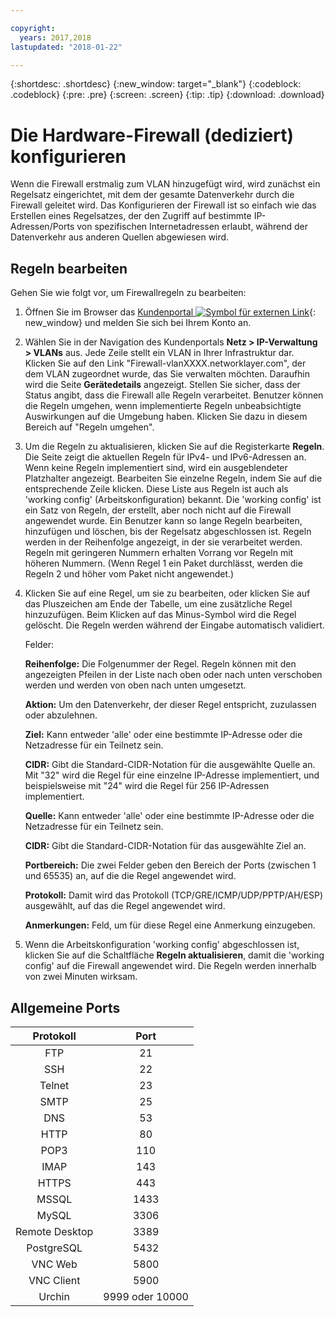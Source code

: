```yaml
---

copyright:
  years: 2017,2018
lastupdated: "2018-01-22"

---
```


{:shortdesc: .shortdesc}
{:new_window: target="_blank"}
{:codeblock: .codeblock}
{:pre: .pre}
{:screen: .screen}
{:tip: .tip}
{:download: .download}

# Die Hardware-Firewall (dediziert) konfigurieren

Wenn die Firewall erstmalig zum VLAN hinzugefügt wird, wird zunächst ein Regelsatz eingerichtet, mit dem der gesamte Datenverkehr durch die Firewall geleitet wird. Das Konfigurieren der Firewall ist so einfach wie das Erstellen eines Regelsatzes, der den Zugriff auf bestimmte IP-Adressen/Ports von spezifischen Internetadressen erlaubt, während der Datenverkehr aus anderen Quellen abgewiesen wird.

## Regeln bearbeiten

Gehen Sie wie folgt vor, um Firewallregeln zu bearbeiten:

1. Öffnen Sie im Browser das [Kundenportal ![Symbol für externen Link](../../icons/launch-glyph.svg "Symbol für externen Link")](https://control.softlayer.com/){: new_window} und melden Sie sich bei Ihrem Konto an.
2. Wählen Sie in der Navigation des Kundenportals **Netz > IP-Verwaltung > VLANs** aus. Jede Zeile stellt ein VLAN in Ihrer Infrastruktur dar.  Klicken Sie auf den Link "Firewall-vlanXXXX.networklayer.com", der dem VLAN zugeordnet wurde, das Sie verwalten möchten. Daraufhin wird die Seite **Gerätedetails** angezeigt. Stellen Sie sicher, dass der Status angibt, dass die Firewall alle Regeln verarbeitet.  Benutzer können die Regeln umgehen, wenn implementierte Regeln unbeabsichtigte Auswirkungen auf die Umgebung haben. Klicken Sie dazu in diesem Bereich auf "Regeln umgehen".
3. Um die Regeln zu aktualisieren, klicken Sie auf die Registerkarte **Regeln**. Die Seite zeigt die aktuellen Regeln für IPv4- und IPv6-Adressen an.  Wenn keine Regeln implementiert sind, wird ein ausgeblendeter Platzhalter angezeigt.  Bearbeiten Sie einzelne Regeln, indem Sie auf die entsprechende Zeile klicken.  Diese Liste aus Regeln ist auch als 'working config' (Arbeitskonfiguration) bekannt. Die 'working config' ist ein Satz von Regeln, der erstellt, aber noch nicht auf die Firewall angewendet wurde. Ein Benutzer kann so lange Regeln bearbeiten, hinzufügen und löschen, bis der Regelsatz abgeschlossen ist.  Regeln werden in der Reihenfolge angezeigt, in der sie verarbeitet werden. Regeln mit geringeren Nummern erhalten Vorrang vor Regeln mit höheren Nummern. (Wenn Regel 1 ein Paket durchlässt, werden die Regeln 2 und höher vom Paket nicht angewendet.)
4. Klicken Sie auf eine Regel, um sie zu bearbeiten, oder klicken Sie auf das Pluszeichen am Ende der Tabelle, um eine zusätzliche Regel hinzuzufügen. Beim Klicken auf das Minus-Symbol wird die Regel gelöscht. Die Regeln werden während der Eingabe automatisch validiert.

    Felder:

    **Reihenfolge:** Die Folgenummer der Regel. Regeln können mit den angezeigten Pfeilen in der Liste nach oben oder nach unten verschoben werden und werden von oben nach unten umgesetzt.

    **Aktion:** Um den Datenverkehr, der dieser Regel entspricht, zuzulassen oder abzulehnen.

    **Ziel:** Kann entweder 'alle' oder eine bestimmte IP-Adresse oder die Netzadresse für ein Teilnetz sein.

    **CIDR:** Gibt die Standard-CIDR-Notation für die ausgewählte Quelle an.  Mit "32" wird die Regel für eine einzelne IP-Adresse implementiert, und beispielsweise mit "24" wird die Regel für 256 IP-Adressen implementiert.

    **Quelle:** Kann entweder 'alle' oder eine bestimmte IP-Adresse oder die Netzadresse für ein Teilnetz sein.

    **CIDR:** Gibt die Standard-CIDR-Notation für das ausgewählte Ziel an.

    **Portbereich:** Die zwei Felder geben den Bereich der Ports (zwischen 1 und 65535) an, auf die die Regel angewendet wird.

    **Protokoll:** Damit wird das Protokoll (TCP/GRE/ICMP/UDP/PPTP/AH/ESP) ausgewählt, auf das die Regel angewendet wird.

    **Anmerkungen:** Feld, um für diese Regel eine Anmerkung einzugeben.
    
5. Wenn die Arbeitskonfiguration 'working config' abgeschlossen ist, klicken Sie auf die Schaltfläche **Regeln aktualisieren**, damit die 'working config' auf die Firewall angewendet wird. Die Regeln werden innerhalb von zwei Minuten wirksam.

## Allgemeine Ports

| Protokoll | Port |
| :-----: | :-----: |
| FTP | 21 |
| SSH | 22 |
| Telnet | 23 |
| SMTP | 25 |
| DNS | 53 |
| HTTP | 80 |
| POP3 | 110 |
| IMAP | 143 |
| HTTPS | 443 |
| MSSQL | 1433 |
| MySQL | 3306 |
| Remote Desktop | 3389 |
| PostgreSQL | 5432 |
| VNC Web | 5800 |
| VNC Client | 5900 |
| Urchin | 9999 oder 10000 ||

